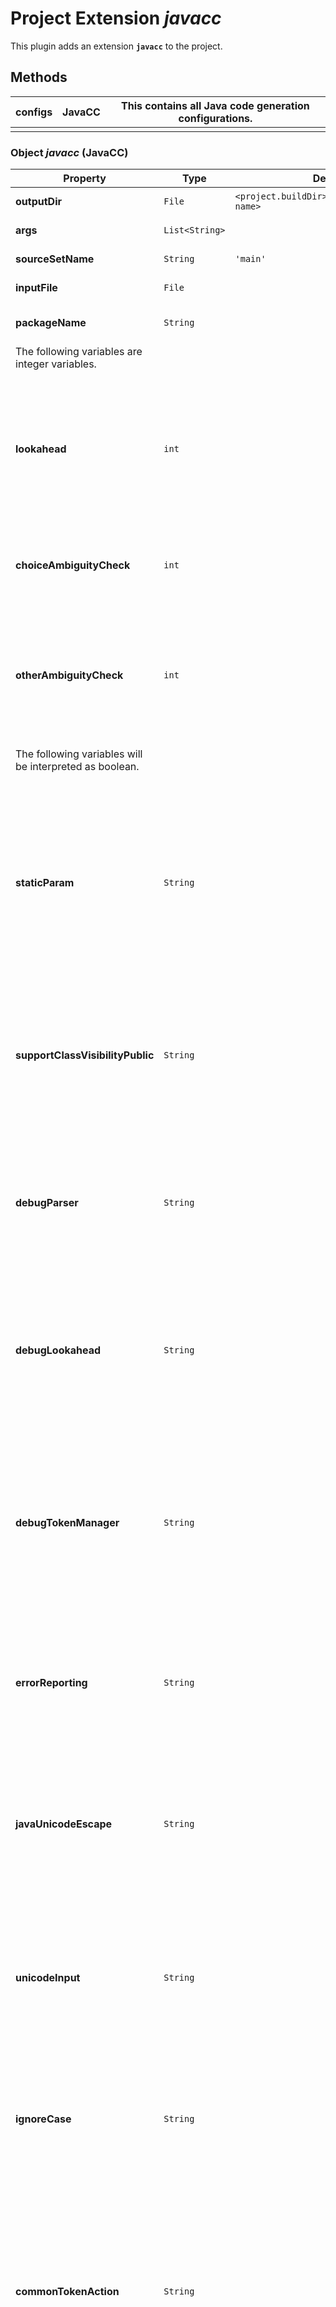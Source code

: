 Project Extension *javacc*
==========================

This plugin adds an extension **`javacc`** to the project.



Methods
-------

| configs | JavaCC | This contains all Java code generation configurations. |
| ------- | ------ | ------------------------------------------------------ |
|         |        |                                                        |



### Object *javacc* (JavaCC)
| Property                                                | Type           | Default value                                       | Description                                                  |
| ------------------------------------------------------- | -------------- | --------------------------------------------------- | ------------------------------------------------------------ |
| **outputDir**                                           | `File`         | `<project.buildDir>/generated/javacc/<config name>` | Generated code will be written under this directory.         |
| **args**                                                | `List<String>` |                                                     | Additional command line arguments passed to javaCC           |
| **sourceSetName**                                       | `String`       | `'main'`                                            | Generated source code will be added to the source set.       |
| **inputFile**                                           | `File`         |                                                     | The input jj-File for the code generation.                   |
| **packageName**                                         | `String`       |                                                     | A special package name for the code generation. The output directory will be extended with this configuration. |
| The following variables are integer variables.          |                |                                                     |                                                              |
| **lookahead**                                           | `int`          |                                                     | LOOKAHEAD: The number of tokens to look ahead before making a decision at a choice point during parsing. The default value is 1.<br>The smaller this number, the faster the parser. This number may be overridden for specific productions within the grammar as described later.<br>See the description of the lookahead algorithm for complete details on how lookahead works. |
| **choiceAmbiguityCheck**                                | `int`          |                                                     | CHOICE\_AMBIGUITY\_CHECK: This is an integer option whose default value is 2.<br>This is the number of tokens considered in checking choices of the form "A |
| **otherAmbiguityCheck**                                 | `int`          |                                                     | OTHER\_AMBIGUITY\_CHECK: This is an integer option whose default value is 1.<br>This is the number of tokens considered in checking all other kinds of choices (i.e., of the forms "(A)\*", "(A)+", and "(A)?")<br>for ambiguity. This takes more time to do than the choice checking, and hence the default value is set to 1 rather than 2. |
| The following variables will be interpreted as boolean. |                |                                                     |                                                              |
| **staticParam**                                         | `String`       |                                                     | STATIC: This is a boolean option whose default value is true.<br>If true, all methods and class variables are specified as static in the generated parser and token manager.<br>This allows only one parser object to be present, but it improves the performance of the parser.<br>To perform multiple parses during one run of your Java program, you will have to call the ReInit()<br>method to reinitialize your parser if it is static. If the parser is non-static, you may use the "new" operator<br>to construct as many parsers as you wish. These can all be used simultaneously from different threads. |
| **supportClassVisibilityPublic**                        | `String`       |                                                     | SUPPORT\_CLASS\_VISIBILITY\_PUBLIC: This is a boolean option whose default value is true.<br>The default action is to generate support classes (such as Token.java, ParseException.java etc) with Public visibility.<br>If set to false, the classes will be generated with package-private visibility. |
| **debugParser**                                         | `String`       |                                                     | DEBUG\_PARSER: This is a boolean option whose default value is false.<br>This option is used to obtain debugging information from the generated parser. Setting this option to true causes<br>the parser to generate a trace of its actions. Tracing may be disabled by calling the method disable\_tracing()<br>in the generated parser class. Tracing may be subsequently enabled by calling the method enable\_tracing() in the generated parser class. |
| **debugLookahead**                                      | `String`       |                                                     | DEBUG\_LOOKAHEAD: This is a boolean option whose default value is false.<br>Setting this option to true causes the parser to generate all the tracing information it does when the option<br>DEBUG\_PARSER is true, and in addition, also causes it to generated a trace of actions performed during lookahead operation. |
| **debugTokenManager**                                   | `String`       |                                                     | DEBUG\_TOKEN\_MANAGER: This is a boolean option whose default value is false.<br>This option is used to obtain debugging information from the generated token manager. Setting this option to true causes<br>the token manager to generate a trace of its actions. This trace is rather large and should only be used when you have a<br>lexical error that has been reported to you and you cannot understand why. Typically, in this situation, you can determine<br>the problem by looking at the last few lines of this trace. |
| **errorReporting**                                      | `String`       |                                                     | ERROR\_REPORTING: This is a boolean option whose default value is true.<br>Setting it to false causes errors due to parse errors to be reported in somewhat less detail. The only reason to set<br>this option to false is to improve performance. |
| **javaUnicodeEscape**                                   | `String`       |                                                     | JAVA\_UNICODE\_ESCAPE: This is a boolean option whose default value is false.<br>When set to true, the generated parser uses an input stream object that processes Java Unicode escapes (\\u…) before<br>sending characters to the token manager. By default, Java Unicode escapes are not processed. This option is ignored if<br>either of options USER\_TOKEN\_MANAGER, USER\_CHAR\_STREAM is set to true. |
| **unicodeInput**                                        | `String`       |                                                     | UNICODE\_INPUT: This is a boolean option whose default value is false.<br>When set to true, the generated parser uses uses an input stream object that reads Unicode files. By default,<br>ASCII files are assumed. This option is ignored if either of options USER\_TOKEN\_MANAGER, USER\_CHAR\_STREAM is set to true. |
| **ignoreCase**                                          | `String`       |                                                     | IGNORE\_CASE: This is a boolean option whose default value is false.<br>Setting this option to true causes the generated token manager to ignore case in the token specifications and the input files.<br>This is useful for writing grammars for languages such as HTML. It is also possible to localize the effect of IGNORE\_CASE<br>by using an alternate mechanism described later. |
| **commonTokenAction**                                   | `String`       |                                                     | COMMON\_TOKEN\_ACTION: This is a boolean option whose default value is false.<br>When set to true, every call to the token manager’s method "getNextToken" (see the description of the Java Compiler Compiler API)<br>will cause a call to a used defined method "CommonTokenAction" after the token has been scanned in by the token manager.<br>The user must define this method within the TOKEN\_MGR\_DECLS section. The signature of this method is: void CommonTokenAction(Token t) |
| **userTokenManager**                                    | `String`       |                                                     | USER\_TOKEN\_MANAGER: This is a boolean option whose default value is false.<br>The default action is to generate a token manager that works on the specified grammar tokens. If this option is set<br>to true, then the parser is generated to accept tokens from any token manager of type "TokenManager" - this interface<br>is generated into the generated parser directory. |
| **userCharStream**                                      | `String`       |                                                     | USER\_CHAR\_STREAM: This is a boolean option whose default value is false.<br>The default action is to generate a character stream reader as specified by the options JAVA\_UNICODE\_ESCAPE and UNICODE\_INPUT.<br>The generated token manager receives characters from this stream reader. If this option is set to true, then the token manager<br>is generated to read characters from any character stream reader of type "CharStream.java". This file is generated into the<br>generated parser directory. This option is ignored if USER\_TOKEN\_MANAGER is set to true. |
| **buildParser**                                         | `String`       |                                                     | BUILD\_PARSER: This is a boolean option whose default value is true.<br>The default action is to generate the parser file ("MyParser.java" in the above example). When set to false, the parser<br>file is not generated. Typically, this option is set to false when you wish to generate only the token manager and use<br>it without the associated parser. |
| **buildTokenManager**                                   | `String`       |                                                     | BUILD\_TOKEN\_MANAGER: This is a boolean option whose default value is true.<br>The default action is to generate the token manager file ("MyParserTokenManager.java" in the above example).<br>When set to false the token manager file is not generated. The only reason to set this option to false is to save<br>some time during parser generation when you fix problems in the parser part of the grammar file and leave the lexical<br>specifications untouched. |
| **tokenManagerUsesParser**                              | `String`       |                                                     | TOKEN\_MANAGER\_USES\_PARSER: This is a boolean option whose default value is false.<br>When set to true, the generated token manager will include a field called parser that references the instantiating parser<br>instance (of type MyParser in the above example). The main reason for having a parser in a token manager is using some of<br>its logic in lexical actions. This option has no effect if the STATIC option is set to true. |
| **sanityCheck**                                         | `String`       |                                                     | SANITY\_CHECK: This is a boolean option whose default value is true.<br>JavaCC performs many syntactic and semantic checks on the grammar file during parser generation. Some checks such as<br>detection of left recursion, detection of ambiguity, and bad usage of empty expansions may be suppressed for faster<br>parser generation by setting this option to false. Note that the presence of these errors (even if they are not detected<br>and reported by setting this option to false) can cause unexpected behavior from the generated parser. |
| **forceLaCheck**                                        | `String`       |                                                     | FORCE\_LA\_CHECK: This is a boolean option whose default value is false.<br>This option setting controls lookahead ambiguity checking performed by JavaCC. By default (when this option is false),<br>lookahead ambiguity checking is performed for all choice points where the default lookahead of 1 is used. Lookahead<br>ambiguity checking is not performed at choice points where there is an explicit lookahead specification, or if the option<br>LOOKAHEAD is set to something other than 1. Setting this option to true performs lookahead ambiguity checking at all choice<br>points regardless of the lookahead specifications in the grammar file. |
| **cacheTokens**                                         | `String`       |                                                     | CACHE\_TOKENS: This is a boolean option whose default value is false.<br>Setting this option to true causes the generated parser to lookahead for extra tokens ahead of time. This facilitates<br>some performance improvements. However, in this case (when the option is true), interactive applications may not work<br>since the parser needs to work synchronously with the availability of tokens from the input stream. In such cases, it’s<br>best to leave this option at its default value. |
| **keepLineColumn**                                      | `String`       |                                                     | KEEP\_LINE\_COLUMN: This is a boolean option whose default value is true.<br>If you set this option to false, the generated CharStream will not have any line/column tracking code. It will be your<br>responsibility to do it some other way. This is needed for systems which don’t care about giving error messages etc. |
| The following variables will be interpreted as string.  |                |                                                     |                                                              |
| **tokenExtends**                                        | `String`       |                                                     | TOKEN\_EXTENDS: This is a string option whose default value is "", meaning that the generated Token class will extend java.lang.Object.<br>This option may be set to the name of a class that will be used as the base class for the generated Token class. |
| **tokenFactory**                                        | `String`       |                                                     | TOKEN\_FACTORY: This is a string option whose default value is "", meaning that Tokens will be created by calling Token.newToken().<br>If set the option names a Token factory class containing a public static Token newToken(int ofKind, String image) method. |
| **jdkVersion**                                          | `String`       |                                                     | JDK\_VERSION: This is a string option whose default value is "1.8" |


| Method      | Parameter      | Description                                              |
| ----------- | -------------- | -------------------------------------------------------- |
| **addArg**  | `String`       | Add an additional command line argument passed to JavaCC |
| **addArgs** | `List<String>` | Add additional command line arguments passed to JavaCC   |

| Closure    | Parameter         | Description                                |
| ---------- | ----------------- | ------------------------------------------ |
| **jjtree** | [JJTree](#jjtree) | Add an additional configuration for JJTree |



### Object *jjtree* (JJTree)

| Property                                                | Type           | Default value | Description                                                                                                                                                                                                                                                                                 |
| ------------------------------------------------------- | -------------- | ------------- | ------------------------------------------------------------------------------------------------------------------------------------------------------------------------------------------------------------------------------------------------------------------------------------------- |
| The following variables will be interpreted as boolean. |                |               |                                                                                                                                                                                                                                                                                             |
| **multi**                                               | `String`       |               | MULTI (default: false) Generate a multi mode parse tree. The default for this is false, generating a simple mode parse tree.                                                                                                                                                                |
| **nodeDefaultVoid**                                     | `String`       |               | NODE\_DEFAULT\_VOID (default: false) Instead of making each non-decorated production an indefinite node, make it void instead.                                                                                                                                                              |
| **nodeScopeHook**                                       | `String`       |               | NODE\_SCOPE\_HOOK (default: false) Insert calls to user-defined parser methods on entry and exit of every node scope. See Node Scope Hooks.                                                                                                                                                 |
| **nodeUsesParser**                                      | `String`       |               | NODE\_USES\_PARSER (default: false)JJTree will use an alternate form of the node construction routines where it passes the parser object in.<br>For example,<br>public static Node MyNode.jjtCreate(MyParser p, int id);<br>MyNode(MyParser p, int id);                                     |
| **buildNodeFiles**                                      | `String`       |               | BUILD\_NODE\_FILES (default: true) Generate sample implementations for SimpleNode and any other nodes used in the grammar.                                                                                                                                                                  |
| **staticParam**                                         | `String`       |               | STATIC (default: true) Generate code for a static parser. The default for this is true. This must be used consistently with the equivalent JavaCC options.<br>The value of this option is emitted in the JavaCC source.                                                                     |
| **trackTokens**                                         | `String`       |               | TRACK\_TOKENS (default: false) Insert jjtGetFirstToken(), jjtSetFirstToken(), getLastToken(), and jjtSetLastToken() methods in SimpleNode.<br>The FirstToken is automatically set up on entry to a node scope; the LastToken is automatically set up on exit from a node scope.             |
| **visitor**                                             | `String`       |               | VISITOR (default: false) Insert a jjtAccept() method in the node classes, and generate a visitor implementation with an entry for every node type used in the grammar.                                                                                                                      |
| The following variables will be interpreted as string.  |                |               |                                                                                                                                                                                                                                                                                             |
| **nodeClass**                                           | `String`       |               | NODE\_CLASS (default: "") If set defines the name of a user-supplied class that will extend SimpleNode. Any tree nodes created will then be subclasses of NODE\_CLASS.                                                                                                                      |
| **nodePrefix**                                          | `String`       | _AST_         | NODE\_PREFIX (default: "AST") The prefix used to construct node class names from node identifiers in multi mode. The default for this is AST.                                                                                                                                               |
| **nodePackage**                                         | `String`       |               | NODE\_PACKAGE (default: "") The package to generate the node classes into. The default for this is the parser package.                                                                                                                                                                      |
| **nodeExtends**                                         | `String`       |               | NODE\_EXTENDS (default: "") Deprecated<br>The superclass for the SimpleNode class. By providing a custom superclass you<br>may be able to avoid the need to edit the generated SimpleNode.java.                                                                                             |
| **nodeFactory**                                         | `String`       |               | NODE\_FACTORY (default: "") Specify a class containing a factory method with following signature to construct nodes: public static Node jjtCreate(int id)<br>For backwards compatibility, the value false may also be specified, meaning that SimpleNode will be used as the factory class. |
| **visitorDataType**                                     | `String`       |               | VISITOR\_DATA\_TYPE (default: "Object") If this option is set, it is used in the signature of the generated jjtAccept() methods and the visit() methods as the type of the data argument.                                                                                                   |
| **visitorReturnType**                                   | `String`       |               | VISITOR\_RETURN\_TYPE (default: "Object") If this option is set, it is used in the signature of the generated jjtAccept() methods and the visit() methods as the return type of the method.                                                                                                 |
| **visitorException**                                    | `String`       |               | VISITOR\_EXCEPTION (default: "") If this option is set, it is used in the signature of the generated jjtAccept() methods and the visit() methods.                                                                                                                                           |
| **args**                                                | `List<String>` |               | Additional command line arguments passed to jjTree                                                                                                                                                                                                                                          |



| Method      | Parameter      | Description                                              |
| ----------- | -------------- | -------------------------------------------------------- |
| **addArg**  | `String`       | Add an additional command line argument passed to JavaCC |
| **addArgs** | `List<String>` | Add additional command line arguments passed to JavaCC   |



Add additional Java VM settings for process runner
--------------------------------------------------

```groovy
tasks.withType(com.intershop.gradle.javacc.task.JavaCCTask) {
    forkOptions { JavaForkOptions options ->
        options.setMaxHeapSize('64m')
        options.jvmArgs += ['-Dhttp.proxyHost=10.0.0.100', '-Dhttp.proxyPort=8800']
    }
}
```